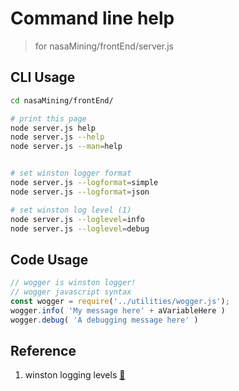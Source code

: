# Command line help
> for nasaMining/frontEnd/server.js

## CLI Usage

```bash
cd nasaMining/frontEnd/

# print this page
node server.js help
node server.js --help
node server.js --man=help


# set winston logger format
node server.js --logformat=simple
node server.js --logformat=json

# set winston log level (1)
node server.js --loglevel=info
node server.js --loglevel=debug

```

## Code Usage


```javascript
// wogger is winston logger!
// wogger javascript syntax
const wogger = require('../utilities/wogger.js');
wogger.info( 'My message here' + aVariableHere )
wogger.debug( 'A debugging message here' )

```


## Reference

1. winston logging levels [:link:](https://github.com/winstonjs/winston#logging-levels)
